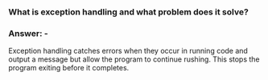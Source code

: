 ### What is exception handling and what problem does it solve?

### Answer: -

Exception handling catches errors when they occur in running code and output a message but allow the program to continue rushing.  This stops the program exiting before it completes.

